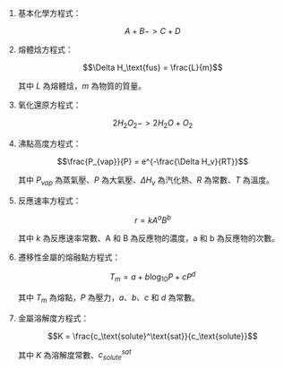1. 基本化學方程式：

    $$A + B -> C + D$$

2. 熔體焓方程式：

    $$\Delta H_\text{fus} = \frac{L}{m}$$

    其中 $L$ 為熔體焓，$m$ 為物質的質量。

3. 氧化還原方程式：
    
    $$2 H_2O_2 -> 2H_2O + O_2$$

4. 沸點高度方程式：
    
    $$\frac{P_{vap}}{P} = e^{-\frac{\Delta H_v}{RT}}$$

    其中 $P_{vap}$ 為蒸氣壓、$P$ 為大氣壓、$\Delta H_v$ 為汽化熱、$R$ 為常數、$T$ 為溫度。

5. 反應速率方程式：
    
    $$r = k A^a B^b$$

    其中 $k$ 為反應速率常數、A 和 B 為反應物的濃度，a 和 b 為反應物的次數。

6. 遷移性金屬的熔融點方程式：

    $$T_m = a + b\log_{10}P + cP^d$$

    其中 $T_m$ 為熔點，$P$ 為壓力，$a$、$b$、$c$ 和 $d$ 為常數。

7. 金屬溶解度方程式：

    $$K = \frac{c_\text{solute}^\text{sat}}{c_\text{solute}}$$

    其中 $K$ 為溶解度常數、$c_{solute}^{sat}$

